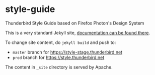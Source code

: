 # style-guide
Thunderbird Style Guide based on Firefox Photon's Design System

This is a very standard Jekyll site, [documentation can be found there](https://jekyllrb.com/docs/).

To change site content, do `jekyll build` and push to:
* `master` branch for https://style-stage.thunderbird.net
* `prod` branch for https://style.thunderbird.net

The content in `_site` directory is served by Apache.
